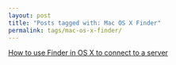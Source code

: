 ```yaml
---
layout: post
title: "Posts tagged with: Mac OS X Finder"
permalink: tags/mac-os-x-finder/
---
```

[How to use Finder in OS X to connect to a server](/2012/01/how-to-use-finder-in-os-x-to-connect-to)
